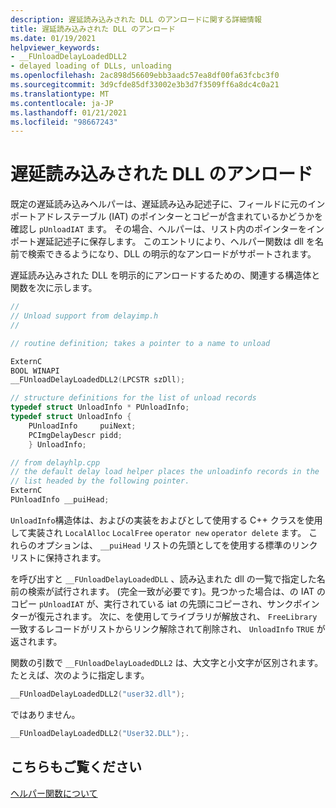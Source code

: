```yaml
---
description: 遅延読み込みされた DLL のアンロードに関する詳細情報
title: 遅延読み込みされた DLL のアンロード
ms.date: 01/19/2021
helpviewer_keywords:
- __FUnloadDelayLoadedDLL2
- delayed loading of DLLs, unloading
ms.openlocfilehash: 2ac898d56609ebb3aadc57ea8df00fa63fcbc3f0
ms.sourcegitcommit: 3d9cfde85df33002e3b3d7f3509ff6a8dc4c0a21
ms.translationtype: MT
ms.contentlocale: ja-JP
ms.lasthandoff: 01/21/2021
ms.locfileid: "98667243"
---
```

# <a name="unload-a-delay-loaded-dll"></a>遅延読み込みされた DLL のアンロード

既定の遅延読み込みヘルパーは、遅延読み込み記述子に、フィールドに元のインポートアドレステーブル (IAT) のポインターとコピーが含まれているかどうかを確認し `pUnloadIAT` ます。 その場合、ヘルパーは、リスト内のポインターをインポート遅延記述子に保存します。 このエントリにより、ヘルパー関数は dll を名前で検索できるようになり、DLL の明示的なアンロードがサポートされます。

遅延読み込みされた DLL を明示的にアンロードするための、関連する構造体と関数を次に示します。

```cpp
//
// Unload support from delayimp.h
//

// routine definition; takes a pointer to a name to unload

ExternC
BOOL WINAPI
__FUnloadDelayLoadedDLL2(LPCSTR szDll);

// structure definitions for the list of unload records
typedef struct UnloadInfo * PUnloadInfo;
typedef struct UnloadInfo {
    PUnloadInfo     puiNext;
    PCImgDelayDescr pidd;
    } UnloadInfo;

// from delayhlp.cpp
// the default delay load helper places the unloadinfo records in the
// list headed by the following pointer.
ExternC
PUnloadInfo __puiHead;
```

`UnloadInfo`構造体は、およびの実装をおよびとして使用する C++ クラスを使用して実装され `LocalAlloc` `LocalFree` `operator new` `operator delete` ます。 これらのオプションは、 `__puiHead` リストの先頭としてを使用する標準のリンクリストに保持されます。

を呼び出すと `__FUnloadDelayLoadedDLL` 、読み込まれた dll の一覧で指定した名前の検索が試行されます。 (完全一致が必要です)。見つかった場合は、の IAT のコピー `pUnloadIAT` が、実行されている iat の先頭にコピーされ、サンクポインターが復元されます。 次に、を使用してライブラリが解放され、 `FreeLibrary` 一致するレコードがリストからリンク解除されて削除され、 `UnloadInfo` `TRUE` が返されます。

関数の引数で `__FUnloadDelayLoadedDLL2` は、大文字と小文字が区別されます。 たとえば、次のように指定します。

```cpp
__FUnloadDelayLoadedDLL2("user32.dll");
```

ではありません。

```cpp
__FUnloadDelayLoadedDLL2("User32.DLL");.
```

## <a name="see-also"></a>こちらもご覧ください

[ヘルパー関数について](understanding-the-helper-function.md)
